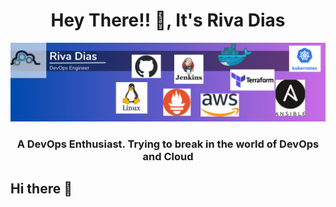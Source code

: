 <h1 align="center">Hey There!! 👋, It's Riva Dias </h1>

<div align="center">
  <img src="https://github.com/riasdi/riasdi/blob/main/bckgrnd.png" alt="Riva BackgroundBanner">
</div>

<h3 align="center">A DevOps Enthusiast. Trying to break in the world of DevOps and Cloud </h3>





## Hi there 👋

<!--
**riasdi/riasdi** is a ✨ _special_ ✨ repository because its `README.md` (this file) appears on your GitHub profile.

Here are some ideas to get you started:

- 🔭 I’m currently working on ...
- 🌱 I’m currently learning ...
- 👯 I’m looking to collaborate on ...
- 🤔 I’m looking for help with ...
- 💬 Ask me about ...
- 📫 How to reach me: ...
- 😄 Pronouns: ...
- ⚡ Fun fact: ...
-->
